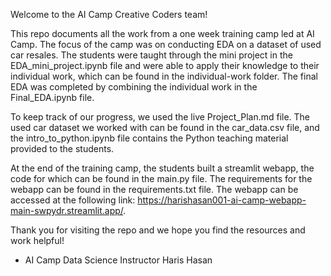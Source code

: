 Welcome to the AI Camp Creative Coders team!

This repo documents all the work from a one week training camp led at AI Camp. The focus of the camp was on conducting EDA on a dataset of used car resales. The students were taught through the mini project in the EDA_mini_project.ipynb file and were able to apply their knowledge to their individual work, which can be found in the individual-work folder. The final EDA was completed by combining the individual work in the Final_EDA.ipynb file.

To keep track of our progress, we used the live Project_Plan.md file. The used car dataset we worked with can be found in the car_data.csv file, and the intro_to_python.ipynb file contains the Python teaching material provided to the students.

At the end of the training camp, the students built a streamlit webapp, the code for which can be found in the main.py file. The requirements for the webapp can be found in the requirements.txt file. The webapp can be accessed at the following link: https://harishasan001-ai-camp-webapp-main-swpydr.streamlit.app/.

Thank you for visiting the repo and we hope you find the resources and work helpful!

- AI Camp Data Science Instructor Haris Hasan
